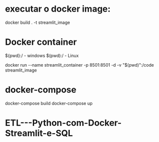 
# executar o docker image:
docker build . -t streamlit_image


# Docker container
 ${pwd}:/ - windows     $(pwd):/ - Linux   

docker run --name streamlit_container -p 8501:8501 -d -v "$(pwd)":/code streamlit_image



# docker-compose
docker-compose build
docker-compose up






# ETL---Python-com-Docker-Streamlit-e-SQL
